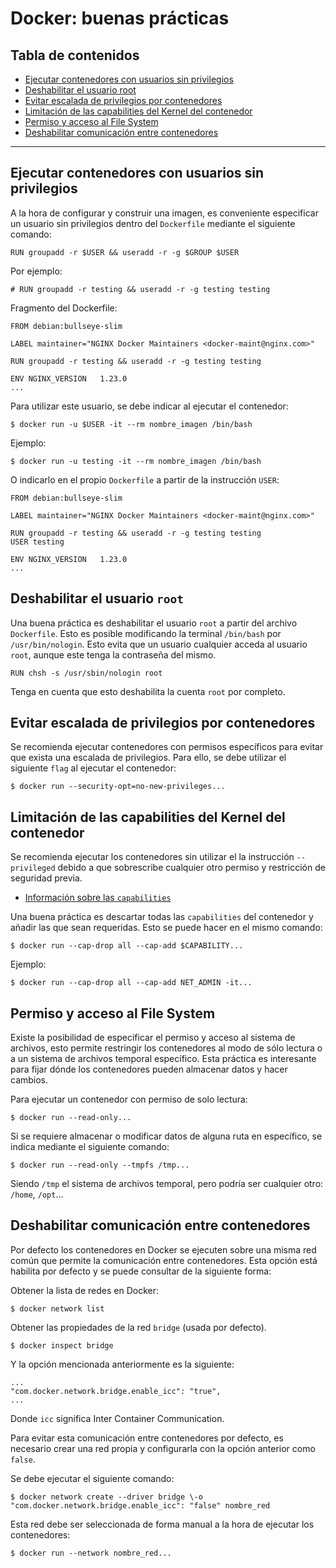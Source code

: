 # Docker: buenas prácticas

## Tabla de contenidos

- [Ejecutar contenedores con usuarios sin privilegios](#ejecutar-contenedores-con-usuarios-sin-privilegios)
- [Deshabilitar el usuario root](#deshabilitar-el-usuario-root)
- [Evitar escalada de privilegios por contenedores](#evitar-escalada-de-privilegios-por-contenedores)
- [Limitación de las capabilities del Kernel del contenedor](#limitación-de-las-capabilities-del-kernel-del-contenedor)
- [Permiso y acceso al File System](#permiso-y-acceso-al-file-system)
- [Deshabilitar comunicación entre contenedores](#deshabilitar-comunicación-entre-contenedores)

---

## Ejecutar contenedores con usuarios sin privilegios

A la hora de configurar y construir una imagen, es conveniente especificar un usuario sin privilegios dentro del `Dockerfile` mediante el siguiente comando:

`RUN groupadd -r $USER && useradd -r -g $GROUP $USER`

Por ejemplo:

`# RUN groupadd -r testing && useradd -r -g testing testing`

Fragmento del Dockerfile:

```
FROM debian:bullseye-slim

LABEL maintainer="NGINX Docker Maintainers <docker-maint@nginx.com>"

RUN groupadd -r testing && useradd -r -g testing testing

ENV NGINX_VERSION   1.23.0
...
```

Para utilizar este usuario, se debe indicar al ejecutar el contenedor:

`$ docker run -u $USER -it --rm nombre_imagen /bin/bash`

Ejemplo:

`$ docker run -u testing -it --rm nombre_imagen /bin/bash`

O indicarlo en el propio `Dockerfile` a partir de la instrucción `USER`:
```
FROM debian:bullseye-slim

LABEL maintainer="NGINX Docker Maintainers <docker-maint@nginx.com>"

RUN groupadd -r testing && useradd -r -g testing testing
USER testing

ENV NGINX_VERSION   1.23.0
...
```

## Deshabilitar el usuario `root`

Una buena práctica es deshabilitar el usuario `root` a partir del archivo `Dockerfile`. Esto es posible modificando la terminal `/bin/bash` por `/usr/bin/nologin`. Esto evita que un usuario cualquier acceda al usuario `root`, aunque este tenga la contraseña del mismo.

`RUN chsh -s /usr/sbin/nologin root`

Tenga en cuenta que esto deshabilita la cuenta `root` por completo.

## Evitar escalada de privilegios por contenedores

Se recomienda ejecutar contenedores con permisos específicos para evitar que exista una escalada de privilegios. Para ello, se debe utilizar el siguiente `flag` al ejecutar el contenedor:

`$ docker run --security-opt=no-new-privileges...`

## Limitación de las capabilities del Kernel del contenedor

Se recomienda ejecutar los contenedores sin utilizar el la instrucción `--privileged` debido a que sobrescribe cualquier otro permiso y restricción de seguridad previa.
- [Información sobre las `capabilities`](https://man7.org/linux/man-pages/man7/capabilities.7.html)

Una buena práctica es descartar todas las `capabilities` del contenedor y añadir las que sean requeridas. Esto se puede hacer en el mismo comando:

`$ docker run --cap-drop all --cap-add $CAPABILITY...`

Ejemplo:

`$ docker run --cap-drop all --cap-add NET_ADMIN -it...`

## Permiso y acceso al File System

Existe la posibilidad de especificar el permiso y acceso al sistema de archivos, esto permite restringir los contenedores al modo de sólo lectura o a un sistema de archivos temporal específico. Esta práctica es interesante para fijar dónde los contenedores pueden almacenar datos y hacer cambios.

Para ejecutar un contenedor con permiso de solo lectura:

`$ docker run --read-only...`

Si se requiere almacenar o modificar datos de alguna ruta en específico, se indica mediante el siguiente comando:

`$ docker run --read-only --tmpfs /tmp...`

Siendo `/tmp` el sistema de archivos temporal, pero podría ser cualquier otro: `/home`, `/opt`...

## Deshabilitar comunicación entre contenedores

Por defecto los contenedores en Docker se ejecuten sobre una misma red común que permite la comunicación entre contenedores. Esta opción está habilita por defecto y se puede consultar de la siguiente forma:

Obtener la lista de redes en Docker:

`$ docker network list`

Obtener las propiedades de la red `bridge` (usada por defecto).

`$ docker inspect bridge`

Y la opción mencionada anteriormente es la siguiente:
```
...
"com.docker.network.bridge.enable_icc": "true",
...
```
Donde `icc` significa Inter Container Communication.

Para evitar esta comunicación entre contenedores por defecto, es necesario crear una red propia y configurarla con la opción anterior como `false`.

Se debe ejecutar el siguiente comando:

`$ docker network create --driver bridge \-o "com.docker.network.bridge.enable_icc": "false" nombre_red`

Esta red debe ser seleccionada de forma manual a la hora de ejecutar los contenedores:

`$ docker run --network nombre_red...`
